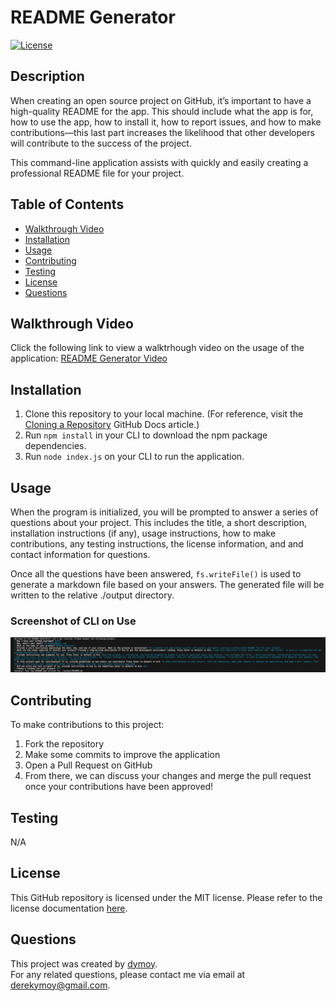 # README Generator  
[![License](https://img.shields.io/badge/License-MIT-yellow.svg)](https://opensource.org/licenses/MIT)

## Description 
When creating an open source project on GitHub, it’s important to have a high-quality README for the app. This should include what the app is for, how to use the app, how to install it, how to report issues, and how to make contributions—this last part increases the likelihood that other developers will contribute to the success of the project.  
  
This command-line application assists with quickly and easily creating a professional README file for your project. 

## Table of Contents 
- [Walkthrough Video](#walkthrough-video)
- [Installation](#installation)
- [Usage](#usage)
- [Contributing](#contributing)
- [Testing](#testing)
- [License](#license)
- [Questions](#questions)

## Walkthrough Video 
Click the following link to view a walktrhough video on the usage of the application: [README Generator Video](https://drive.google.com/file/d/1vQWyA3E6_JYUQxsksJDNs-X7tYqKifPc/view)  

## Installation 
1. Clone this repository to your local machine. (For reference, visit the [Cloning a Repository](https://docs.github.com/en/repositories/creating-and-managing-repositories/cloning-a-repository) GitHub Docs article.)
2. Run `npm install` in your CLI to download the npm package dependencies. 
3. Run `node index.js` on your CLI to run the application.

## Usage 
When the program is initialized, you will be prompted to answer a series of questions about your project. This includes the title, a short description, installation instructions (if any), usage instructions, how to make contributions, any testing instructions, the license information, and and contact information for questions.  
  
Once all the questions have been answered, `fs.writeFile()` is used to generate a markdown file based on your answers. The generated file will be written to the relative ./output directory.  
  
### Screenshot of CLI on Use 
!["Screenshot of CLI"](./assets/images/README_Generator_CLI_Example.jpg)

## Contributing
To make contributions to this project:  
1. Fork the repository  
2. Make some commits to improve the application
3. Open a Pull Request on GitHub
4. From there, we can discuss your changes and merge the pull request once your contributions have been approved!

## Testing 
N/A

## License 
This GitHub repository is licensed under the MIT license. Please refer to the license documentation [here](https://opensource.org/licenses/MIT).

## Questions
This project was created by [dymoy](https://github.com/dymoy).  
For any related questions, please contact me via email at <derekymoy@gmail.com>.
